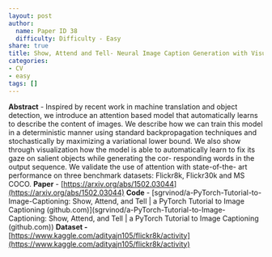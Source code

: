 ```yaml
---
layout: post
author:
  name: Paper ID 38
  difficulty: Difficulty - Easy
share: true
title: Show, Attend and Tell- Neural Image Caption Generation with Visual Attention
categories:
- CV
- easy
tags: []
---
```

**Abstract** - Inspired by recent work in machine translation and object detection, we introduce an attention based model that automatically learns to describe the content of images. We describe how we can train this model in a deterministic manner using standard backpropagation techniques and stochastically by maximizing a variational lower bound. We also show through visualization how the model is able to automatically learn to fix its gaze on salient objects while generating the cor- responding words in the output sequence. We validate the use of attention with state-of-the- art performance on three benchmark datasets: Flickr8k, Flickr30k and MS COCO.
**Paper** - [https://arxiv.org/abs/1502.03044](https://arxiv.org/abs/1502.03044)
**Code** - [sgrvinod/a-PyTorch-Tutorial-to-Image-Captioning: Show, Attend, and Tell | a PyTorch Tutorial to Image Captioning (github.com)](sgrvinod/a-PyTorch-Tutorial-to-Image-Captioning: Show, Attend, and Tell | a PyTorch Tutorial to Image Captioning (github.com))
**Dataset -** [https://www.kaggle.com/adityajn105/flickr8k/activity](https://www.kaggle.com/adityajn105/flickr8k/activity)
    
